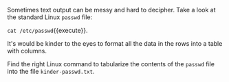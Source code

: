 Sometimes text output can be messy and hard to decipher. Take a look at the standard Linux `passwd` file:

`cat /etc/passwd`{{execute}}.

It's would be kinder to the eyes to format all the data in the rows into a table with columns.

Find the right Linux command to tabularize the contents of the `passwd` file into the file `kinder-passwd.txt`.
